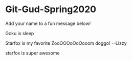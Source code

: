 # Git-Gud-Spring2020
Add your name to a fun message below!

Goku is sleep


Starfox is my favorite ZooOOOoOoOooom doggo! --Lizzy

starfox is super awesome